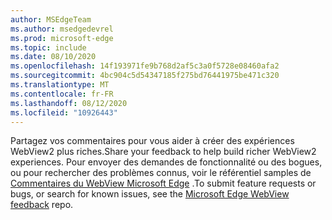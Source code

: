 ```yaml
---
author: MSEdgeTeam
ms.author: msedgedevrel
ms.prod: microsoft-edge
ms.topic: include
ms.date: 08/10/2020
ms.openlocfilehash: 14f193971fe9b768d2af5c3a0f5728e08460afa2
ms.sourcegitcommit: 4bc904c5d54347185f275bd76441975be471c320
ms.translationtype: MT
ms.contentlocale: fr-FR
ms.lasthandoff: 08/12/2020
ms.locfileid: "10926443"
---
```

<span data-ttu-id="6bff9-101">Partagez vos commentaires pour vous aider à créer des expériences WebView2 plus riches.</span><span class="sxs-lookup"><span data-stu-id="6bff9-101">Share your feedback to help build richer WebView2 experiences.</span></span>  <span data-ttu-id="6bff9-102">Pour envoyer des demandes de fonctionnalité ou des bogues, ou pour rechercher des problèmes connus, voir le référentiel samples de [Commentaires du WebView Microsoft Edge][GithubMicrosoftedgeWebviewfeedback] .</span><span class="sxs-lookup"><span data-stu-id="6bff9-102">To submit feature requests or bugs, or search for known issues, see the [Microsoft Edge WebView feedback][GithubMicrosoftedgeWebviewfeedback] repo.</span></span>  

<!-- links -->  

[GithubMicrosoftedgeWebviewfeedback]: https://github.com/MicrosoftEdge/WebViewFeedback "Commentaires sur le WebView-MicrosoftEdge/WebViewFeedback | GitHub"  
